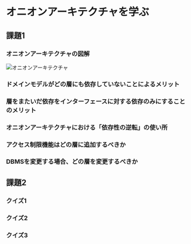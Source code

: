# オニオンアーキテクチャを学ぶ

## 課題1

### オニオンアーキテクチャの図解

![オニオンアーキテクチャ](../onion-architecture.png)

### ドメインモデルがどの層にも依存していないことによるメリット

### 層をまたいだ依存をインターフェースに対する依存のみにすることのメリット

### オニオンアーキテクチャにおける「依存性の逆転」の使い所

### アクセス制限機能はどの層に追加するべきか

### DBMSを変更する場合、どの層を変更するべきか

## 課題2

### クイズ1

### クイズ2

### クイズ3
